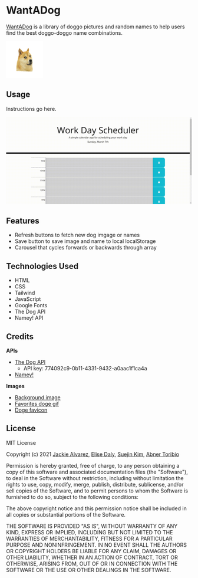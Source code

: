 # WantADog

[WantADog](https://abnertor.github.io/WantADog/) is a library of doggo pictures and random names to help users find the best doggo-doggo name combinations.

<img src="./assets/images/spinning_doge.png" alt="Spinning doge" width="100" height="100">


## Usage

Instructions go here.

![Screencast gif of app](./assets/images/screencast.gif)

## Features

* Refresh buttons to fetch new dog imgage or names
* Save button to save image and name to local localStorage
* Carousel that cycles forwards or backwards through array

## Technologies Used

* HTML
* CSS
* Tailwind
* JavaScript
* Google Fonts
* The Dog API
* Namey! API


## Credits

<b>APIs</b>
* [The Dog API](https://thedogapi.com/)
  - API key: 774092c9-0b11-4331-9432-a0aac1f1ca4a
* [Namey!](https://namey.muffinlabs.com/)

<b>Images</b>
* [Background image](https://longwallpapers.com/doge-wallpaper-high-quality/doge-wallpaper-high-quality-for-desktop-wallpaper/)
* [Favorites doge gif](https://classical-doge.tumblr.com/)
* [Doge favicon](https://www.favicon.cc/?action=icon&file_id=671697)


## License

MIT License

Copyright (c) 2021 [Jackie Alvarez](https://github.com/jaque-leen), [Elise Daly](https://github.com/elisesamanthadaly), [Suejin Kim](https://github.com/suejinkim20), [Abner Toribio](https://github.com/AbnerTor)

Permission is hereby granted, free of charge, to any person obtaining a copy
of this software and associated documentation files (the "Software"), to deal
in the Software without restriction, including without limitation the rights
to use, copy, modify, merge, publish, distribute, sublicense, and/or sell
copies of the Software, and to permit persons to whom the Software is
furnished to do so, subject to the following conditions:

The above copyright notice and this permission notice shall be included in all
copies or substantial portions of the Software.

THE SOFTWARE IS PROVIDED "AS IS", WITHOUT WARRANTY OF ANY KIND, EXPRESS OR
IMPLIED, INCLUDING BUT NOT LIMITED TO THE WARRANTIES OF MERCHANTABILITY,
FITNESS FOR A PARTICULAR PURPOSE AND NONINFRINGEMENT. IN NO EVENT SHALL THE
AUTHORS OR COPYRIGHT HOLDERS BE LIABLE FOR ANY CLAIM, DAMAGES OR OTHER
LIABILITY, WHETHER IN AN ACTION OF CONTRACT, TORT OR OTHERWISE, ARISING FROM,
OUT OF OR IN CONNECTION WITH THE SOFTWARE OR THE USE OR OTHER DEALINGS IN THE
SOFTWARE.